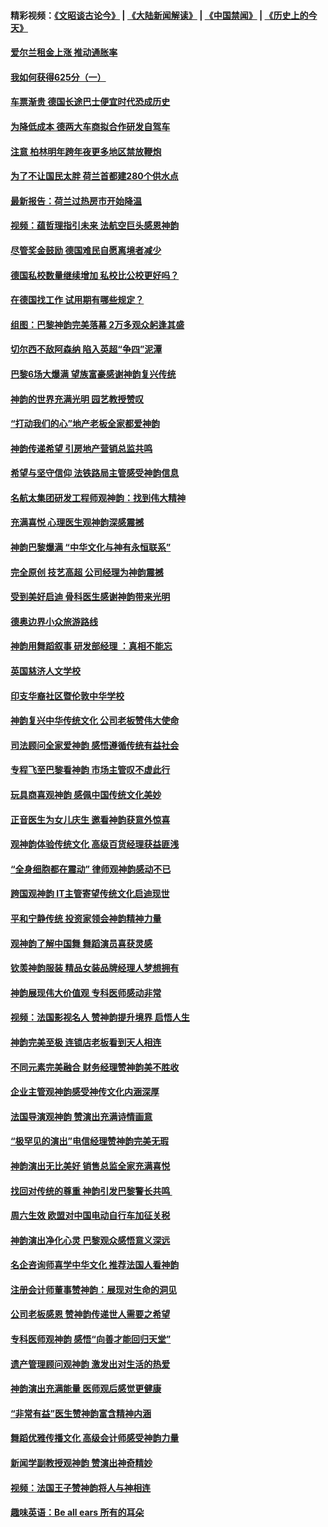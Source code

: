 #### 精彩视频：[《文昭谈古论今》](https://github.com/gfw-breaker/wenzhao/blob/master/README.md?t=01241230) | [《大陆新闻解读》](https://github.com/gfw-breaker/ntdtv-comedy/blob/master/README.md?t=01241230) | [《中国禁闻》](https://github.com/gfw-breaker/ntdtv-news/blob/master/README.md?t=01241230) | [《历史上的今天》](https://github.com/gfw-breaker/today-in-history/blob/master/README.md?t=01241230) 

#### [爱尔兰租金上涨 推动通胀率](../pages/nsc974/n10998953.md?t=01241230) 

#### [我如何获得625分（一）](../pages/nsc974/n10998868.md?t=01241230) 

#### [车票渐贵 德国长途巴士便宜时代恐成历史](../pages/nsc974/n10996183.md?t=01241230) 

#### [为降低成本 德两大车商拟合作研发自驾车](../pages/nsc974/n10996237.md?t=01241230) 

#### [注意 柏林明年跨年夜更多地区禁放鞭炮](../pages/nsc974/n10996257.md?t=01241230) 

#### [为了不让国民太胖 荷兰首都建280个供水点](../pages/nsc974/n10996114.md?t=01241230) 

#### [最新报告：荷兰过热房市开始降温](../pages/nsc974/n10996082.md?t=01241230) 

#### [视频：蕴哲理指引未来 法航空巨头感恩神韵](../pages/nsc974/n10992381.md?t=01241230) 

#### [尽管奖金鼓励 德国难民自愿离境者减少](../pages/nsc974/n10994148.md?t=01241230) 

#### [德国私校数量继续增加 私校比公校更好吗？](../pages/nsc974/n10994125.md?t=01241230) 

#### [在德国找工作 试用期有哪些规定？](../pages/nsc974/n10993992.md?t=01241230) 

#### [组图：巴黎神韵完美落幕 2万多观众躬逢其盛](../pages/nsc974/n10991478.md?t=01241230) 

#### [切尔西不敌阿森纳 陷入英超“争四”泥潭](../pages/nsc974/n10990981.md?t=01241230) 

#### [巴黎6场大爆满 望族富豪感谢神韵复兴传统](../pages/nsc974/n10990485.md?t=01241230) 

#### [神韵的世界充满光明  园艺教授赞叹](../pages/nsc974/n10990393.md?t=01241230) 

#### [“打动我们的心”地产老板全家都爱神韵](../pages/nsc974/n10990224.md?t=01241230) 

#### [神韵传递希望 引房地产营销总监共鸣](../pages/nsc974/n10990026.md?t=01241230) 

#### [希望与坚守信仰 法铁路局主管感受神韵信息](../pages/nsc974/n10990061.md?t=01241230) 

#### [名航太集团研发工程师观神韵：找到伟大精神](../pages/nsc974/n10989922.md?t=01241230) 

#### [充满喜悦 心理医生观神韵深感震撼](../pages/nsc974/n10990031.md?t=01241230) 

#### [神韵巴黎爆满 “中华文化与神有永恒联系”](../pages/nsc974/n10989837.md?t=01241230) 

#### [完全原创 技艺高超 公司经理为神韵震撼](../pages/nsc974/n10989954.md?t=01241230) 

#### [受到美好启迪 骨科医生感谢神韵带来光明](../pages/nsc974/n10989946.md?t=01241230) 

#### [德奥边界小众旅游路线](../pages/nsc974/n10989938.md?t=01241230) 

#### [神韵用舞蹈叙事 研发部经理 ：真相不能忘](../pages/nsc974/n10992129.md?t=01241230) 

#### [英国慈济人文学校](../pages/nsc974/n10989797.md?t=01241230) 

#### [印支华裔社区暨伦敦中华学校](../pages/nsc974/n10989792.md?t=01241230) 

#### [神韵复兴中华传统文化 公司老板赞伟大使命](../pages/nsc974/n10989243.md?t=01241230) 

#### [司法顾问全家爱神韵 感悟遵循传统有益社会](../pages/nsc974/n10989065.md?t=01241230) 

#### [专程飞至巴黎看神韵 市场主管叹不虚此行](../pages/nsc974/n10989012.md?t=01241230) 

#### [玩具商喜观神韵 感佩中国传统文化美妙](../pages/nsc974/n10988833.md?t=01241230) 

#### [正音医生为女儿庆生 邀看神韵获意外惊喜](../pages/nsc974/n10988789.md?t=01241230) 

#### [观神韵体验传统文化 高级百货经理获益匪浅](../pages/nsc974/n10988712.md?t=01241230) 

#### [“全身细胞都在震动” 律师观神韵感动不已](../pages/nsc974/n10988620.md?t=01241230) 

#### [跨国观神韵 IT主管寄望传统文化启迪现世](../pages/nsc974/n10988586.md?t=01241230) 

#### [平和宁静传统 投资家领会神韵精神力量](../pages/nsc974/n10988579.md?t=01241230) 

#### [观神韵了解中国舞 舞蹈演员喜获灵感](../pages/nsc974/n10988424.md?t=01241230) 

#### [钦羡神韵服装 精品女装品牌经理人梦想拥有](../pages/nsc974/n10988351.md?t=01241230) 

#### [神韵展现伟大价值观 专科医师感动非常](../pages/nsc974/n10988364.md?t=01241230) 

#### [视频：法国影视名人 赞神韵提升境界 启悟人生](../pages/nsc974/n10988310.md?t=01241230) 

#### [神韵完美至极 连锁店老板看到天人相连](../pages/nsc974/n10988295.md?t=01241230) 

#### [不同元素完美融合 财务经理赞神韵美不胜收](../pages/nsc974/n10988276.md?t=01241230) 

#### [企业主管观神韵感受神传文化内涵深厚](../pages/nsc974/n10988231.md?t=01241230) 

#### [法国导演观神韵 赞演出充满诗情画意](../pages/nsc974/n10987958.md?t=01241230) 

#### [“极罕见的演出”电信经理赞神韵完美无瑕](../pages/nsc974/n10988124.md?t=01241230) 

#### [神韵演出无比美好 销售总监全家充满喜悦](../pages/nsc974/n10988115.md?t=01241230) 

#### [找回对传统的尊重 神韵引发巴黎警长共鸣 ](../pages/nsc974/n10987940.md?t=01241230) 

#### [周六生效 欧盟对中国电动自行车加征关税](../pages/nsc974/n10987637.md?t=01241230) 

#### [神韵演出净化心灵 巴黎观众感悟意义深远](../pages/nsc974/n10987067.md?t=01241230) 

#### [名企咨询师喜学中华文化 推荐法国人看神韵](../pages/nsc974/n10987002.md?t=01241230) 

#### [注册会计师董事赞神韵：展现对生命的洞见](../pages/nsc974/n10986927.md?t=01241230) 

#### [公司老板感恩 赞神韵传递世人需要之希望](../pages/nsc974/n10986858.md?t=01241230) 

#### [专科医师观神韵 感悟“向善才能回归天堂”](../pages/nsc974/n10986837.md?t=01241230) 

#### [遗产管理顾问观神韵 激发出对生活的热爱](../pages/nsc974/n10986911.md?t=01241230) 

#### [神韵演出充满能量 医师观后感觉更健康](../pages/nsc974/n10986822.md?t=01241230) 

#### [“非常有益”医生赞神韵富含精神内涵](../pages/nsc974/n10986718.md?t=01241230) 

#### [舞蹈优雅传播文化 高级会计师感受神韵力量](../pages/nsc974/n10986710.md?t=01241230) 

#### [新闻学副教授观神韵 赞演出神奇精妙](../pages/nsc974/n10986613.md?t=01241230) 

#### [视频：法国王子赞神韵将人与神相连](../pages/nsc974/n10986413.md?t=01241230) 

#### [趣味英语：Be all ears 所有的耳朵](../pages/nsc974/n10985161.md?t=01241230) 

